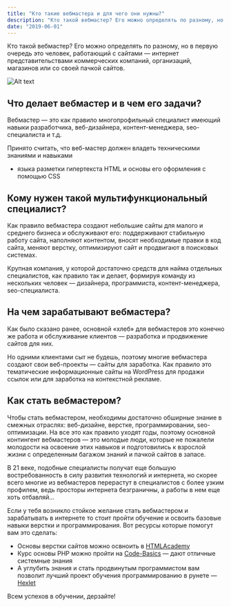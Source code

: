```yaml
---
title: "Кто такие вебмастера и для чего они нужны?"
description: "Кто такой вебмастер? Его можно определять по разному, но в первую очередь это человек, работающий с сайтами интернет представительствами коммерческих компаний"
date: "2019-06-01"
---
```


Кто такой вебмастер? Его можно определять по разному, но в первую очередь это человек, работающий с сайтами — интернет представительствами коммерческих компаний, организаций, магазинов или со своей пачкой сайтов.

![Alt text](/images/webmaster-plus.jpg)

## Что делает вебмастер и в чем его задачи?

Вебмастер — это как правило многопрофильный специалист имеющий навыки разработчика, веб-дизайнера, контент-менеджера, seo-специалиста и т.д.

Принято считать, что веб-мастер должен владеть техническими знаниями и навыками


 - языка разметки гипертекста HTML и основы его оформления с помощью CSS

## Кому нужен такой мультифункциональный специалист?

Как правило вебмастера создают небольшие сайты для малого и среднего бизнеса и обслуживают его: поддерживают стабильную работу сайта, наполняют контентом, вносят необходимые правки в код сайта, меняют верстку, оптимизируют сайт и продвигают в поисковых системах.

Крупная компания, у которой достаточно средств для найма отдельных специалистов, как правило так и делает, формируя команду из нескольких человек — дизайнера, программиста, контент-менеджера, seo-специалиста.

## На чем зарабатывают вебмастера?

Как было сказано ранее, основной «хлеб» для вебмастеров это конечно же работа и обслуживание клиентов — разработка и продвижение сайтов для них.

Но одними клиентами сыт не будешь, поэтому многие вебмастера создают свои веб-проекты — сайты для заработка. Как правило это тематические информационные сайты на WordPress для продажи ссылок или для заработка на контекстной рекламе.

## Как стать вебмастером?

Чтобы стать вебмастером, необходимы достаточно обширные знание в смежных отраслях: веб-дизайне, верстке, программировании, seo-оптимизации. На все это как правило уходят годы, поэтому основной контингент вебмастеров — это молодые люди, которые не пожалели молодости на освоение этих навыков и подготовились к взрослой жизни с определенным багажом знаний и пачкой сайтов в запасе.

В 21 веке, подобные специалисты получат еще большую востребованность в силу развития технологий и интернета, но скорее всего многие из вебмастеров перерастут в специалистов с более узким профилем, ведь просторы интернета безграничны, а работы в нем еще хоть отбавляй…

Если у тебя возникло стойкое желание стать вебмастером и зарабатывать в интернете то стоит пройти обучение и освоить базовые навыки верстки и программирования. Вот ресурсы которые помогут вам это сделать:

- Основы верстки сайтов можно освноить в [HTMLAcademy](https://htmlacademy.ru/?ref=31020)
- Курс основы PHP можно пройти на [Code-Basics](https://code-basics.ru/) — дают отличные системные знания
- А углубить знания и стать продвинутым программистом вам позволит лучший проект обучения программированию в рунете — [Hexlet](https://ru.hexlet.io/?ref=46881)

Всем успехов в обучении, дерзайте!
